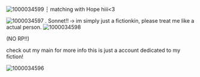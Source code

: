![1000034599](https://github.com/user-attachments/assets/631057ca-ff81-4d54-84ea-fe69d620e76a)
┆ matching with Hope hiii<3

![1000034597](https://github.com/user-attachments/assets/cac7da40-08ad-42de-a3ad-72623b39e85c)
. Sonnet!! ➩ im simply just a fictionkin, please treat me like a actual person. ![1000034598](https://github.com/user-attachments/assets/c6c23966-20e4-4f52-a8b6-9b102d714a6c)

(NO RP!!) 

check out my main for more info this is just a account dedicated to my fiction!

![1000034596](https://github.com/user-attachments/assets/1ec8d9af-8b77-4575-bc53-6b0398016d5a)

